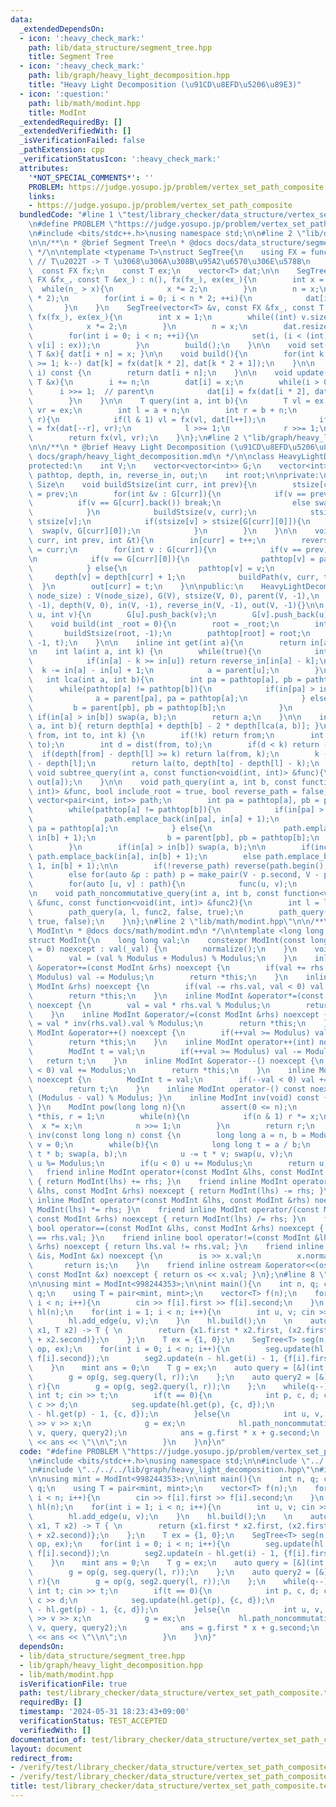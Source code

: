 ```yaml
---
data:
  _extendedDependsOn:
  - icon: ':heavy_check_mark:'
    path: lib/data_structure/segment_tree.hpp
    title: Segment Tree
  - icon: ':heavy_check_mark:'
    path: lib/graph/heavy_light_decomposition.hpp
    title: "Heavy Light Decomposition (\u91CD\u8EFD\u5206\u89E3)"
  - icon: ':question:'
    path: lib/math/modint.hpp
    title: ModInt
  _extendedRequiredBy: []
  _extendedVerifiedWith: []
  _isVerificationFailed: false
  _pathExtension: cpp
  _verificationStatusIcon: ':heavy_check_mark:'
  attributes:
    '*NOT_SPECIAL_COMMENTS*': ''
    PROBLEM: https://judge.yosupo.jp/problem/vertex_set_path_composite
    links:
    - https://judge.yosupo.jp/problem/vertex_set_path_composite
  bundledCode: "#line 1 \"test/library_checker/data_structure/vertex_set_path_composite.test.cpp\"\
    \n#define PROBLEM \"https://judge.yosupo.jp/problem/vertex_set_path_composite\"\
    \n#include <bits/stdc++.h>\nusing namespace std;\n\n#line 2 \"lib/data_structure/segment_tree.hpp\"\
    \n\n/**\n * @brief Segment Tree\n * @docs docs/data_structure/segment_tree.md\n\
    \ */\n\ntemplate <typename T>\nstruct SegTree{\n    using FX = function<T(T, T)>;\
    \ // T\u2022T -> T \u3068\u306A\u308B\u95A2\u6570\u306E\u578B\n    int n;\n  \
    \  const FX fx;\n    const T ex;\n    vector<T> dat;\n\n    SegTree(int n_, const\
    \ FX &fx_, const T &ex_) : n(), fx(fx_), ex(ex_){\n        int x = 1;\n      \
    \  while(n_ > x){\n            x *= 2;\n        }\n        n = x;\n        dat.resize(n\
    \ * 2);\n        for(int i = 0; i < n * 2; ++i){\n            dat[i] = ex;\n \
    \       }\n    }\n    SegTree(vector<T> &v, const FX &fx_, const T &ex_) : n(),\
    \ fx(fx_), ex(ex_){\n        int x = 1;\n        while((int) v.size() > x){\n\
    \            x *= 2;\n        }\n        n = x;\n        dat.resize(n * 2);\n\
    \        for(int i = 0; i < n; ++i){\n            set(i, (i < (int) v.size() ?\
    \ v[i] : ex));\n        }\n        build();\n    }\n\n    void set(int i, const\
    \ T &x){ dat[i + n] = x; }\n\n    void build(){\n        for(int k = n - 1; k\
    \ >= 1; k--) dat[k] = fx(dat[k * 2], dat[k * 2 + 1]);\n    }\n\n    T get(int\
    \ i) const {\n        return dat[i + n];\n    }\n\n    void update(int i, const\
    \ T &x){\n        i += n;\n        dat[i] = x;\n        while(i > 0){\n      \
    \      i >>= 1;  // parent\n            dat[i] = fx(dat[i * 2], dat[i * 2 + 1]);\n\
    \        }\n    }\n\n    T query(int a, int b){\n        T vl = ex;\n        T\
    \ vr = ex;\n        int l = a + n;\n        int r = b + n;\n        while(l <\
    \ r){\n            if(l & 1) vl = fx(vl, dat[l++]);\n            if(r & 1) vr\
    \ = fx(dat[--r], vr);\n            l >>= 1;\n            r >>= 1;\n        }\n\
    \        return fx(vl, vr);\n    }\n};\n#line 2 \"lib/graph/heavy_light_decomposition.hpp\"\
    \n\n/**\n * @brief Heavy Light Decomposition (\u91CD\u8EFD\u5206\u89E3)\n * @docs\
    \ docs/graph/heavy_light_decomposition.md\n */\n\nclass HeavyLightDecomposition{\n\
    protected:\n    int V;\n    vector<vector<int>> G;\n    vector<int> stsize, parent,\
    \ pathtop, depth, in, reverse_in, out;\n    int root;\n\nprivate:\n    // Subtree\
    \ Size\n    void buildStsize(int curr, int prev){\n        stsize[curr] = 1, parent[curr]\
    \ = prev;\n        for(int &v : G[curr]){\n            if(v == prev){\n      \
    \          if(v == G[curr].back()) break;\n                else swap(v, G[curr].back());\n\
    \            }\n            buildStsize(v, curr);\n            stsize[curr] +=\
    \ stsize[v];\n            if(stsize[v] > stsize[G[curr][0]]){\n              \
    \  swap(v, G[curr][0]);\n            }\n        }\n    }\n\n    void buildPath(int\
    \ curr, int prev, int &t){\n        in[curr] = t++;\n        reverse_in[in[curr]]\
    \ = curr;\n        for(int v : G[curr]){\n            if(v == prev) continue;\n\
    \n            if(v == G[curr][0]){\n                pathtop[v] = pathtop[curr];\n\
    \            } else{\n                pathtop[v] = v;\n            }\n       \
    \     depth[v] = depth[curr] + 1;\n            buildPath(v, curr, t);\n      \
    \  }\n        out[curr] = t;\n    }\n\npublic:\n    HeavyLightDecomposition(int\
    \ node_size) : V(node_size), G(V), stsize(V, 0), parent(V, -1),\n        pathtop(V,\
    \ -1), depth(V, 0), in(V, -1), reverse_in(V, -1), out(V, -1){}\n\n    void add_edge(int\
    \ u, int v){\n        G[u].push_back(v);\n        G[v].push_back(u);\n    }\n\n\
    \    void build(int _root = 0){\n        root = _root;\n        int t = 0;\n \
    \       buildStsize(root, -1);\n        pathtop[root] = root;\n        buildPath(root,\
    \ -1, t);\n    }\n\n    inline int get(int a){\n        return in[a];\n    }\n\
    \n    int la(int a, int k) {\n        while(true){\n            int u = pathtop[a];\n\
    \            if(in[a] - k >= in[u]) return reverse_in[in[a] - k];\n          \
    \  k -= in[a] - in[u] + 1;\n            a = parent[u];\n        }\n    }\n\n \
    \   int lca(int a, int b){\n        int pa = pathtop[a], pb = pathtop[b];\n  \
    \      while(pathtop[a] != pathtop[b]){\n            if(in[pa] > in[pb]){\n  \
    \              a = parent[pa], pa = pathtop[a];\n            } else{\n       \
    \         b = parent[pb], pb = pathtop[b];\n            }\n        }\n       \
    \ if(in[a] > in[b]) swap(a, b);\n        return a;\n    }\n\n    int dist(int\
    \ a, int b){ return depth[a] + depth[b] - 2 * depth[lca(a, b)]; }\n\n    int jump(int\
    \ from, int to, int k) {\n        if(!k) return from;\n        int l = lca(from,\
    \ to);\n        int d = dist(from, to);\n        if(d < k) return -1;\n      \
    \  if(depth[from] - depth[l] >= k) return la(from, k);\n        k -= depth[from]\
    \ - depth[l];\n        return la(to, depth[to] - depth[l] - k);\n    }\n\n   \
    \ void subtree_query(int a, const function<void(int, int)> &func){\n        func(in[a],\
    \ out[a]);\n    }\n\n    void path_query(int a, int b, const function<void(int,\
    \ int)> &func, bool include_root = true, bool reverse_path = false){\n       \
    \ vector<pair<int, int>> path;\n        int pa = pathtop[a], pb = pathtop[b];\n\
    \        while(pathtop[a] != pathtop[b]){\n            if(in[pa] > in[pb]){\n\
    \                path.emplace_back(in[pa], in[a] + 1);\n                a = parent[pa],\
    \ pa = pathtop[a];\n            } else{\n                path.emplace_back(in[pb],\
    \ in[b] + 1);\n                b = parent[pb], pb = pathtop[b];\n            }\n\
    \        }\n        if(in[a] > in[b]) swap(a, b);\n\n        if(include_root)\
    \ path.emplace_back(in[a], in[b] + 1);\n        else path.emplace_back(in[a] +\
    \ 1, in[b] + 1);\n\n        if(!reverse_path) reverse(path.begin(), path.end());\n\
    \        else for(auto &p : path) p = make_pair(V - p.second, V - p.first);\n\n\
    \        for(auto [u, v] : path){\n            func(u, v);\n        }\n    }\n\
    \n    void path_noncommutative_query(int a, int b, const function<void(int, int)>\
    \ &func, const function<void(int, int)> &func2){\n        int l = lca(a, b);\n\
    \        path_query(a, l, func2, false, true);\n        path_query(l, b, func,\
    \ true, false);\n    }\n};\n#line 2 \"lib/math/modint.hpp\"\n\n/**\n * @brief\
    \ ModInt\n * @docs docs/math/modint.md\n */\n\ntemplate <long long Modulus>\n\
    struct ModInt{\n    long long val;\n    constexpr ModInt(const long long _val\
    \ = 0) noexcept : val(_val) {\n        normalize();\n    }\n    void normalize(){\n\
    \        val = (val % Modulus + Modulus) % Modulus;\n    }\n    inline ModInt\
    \ &operator+=(const ModInt &rhs) noexcept {\n        if(val += rhs.val, val >=\
    \ Modulus) val -= Modulus;\n        return *this;\n    }\n    inline ModInt &operator-=(const\
    \ ModInt &rhs) noexcept {\n        if(val -= rhs.val, val < 0) val += Modulus;\n\
    \        return *this;\n    }\n    inline ModInt &operator*=(const ModInt &rhs)\
    \ noexcept {\n        val = val * rhs.val % Modulus;\n        return *this;\n\
    \    }\n    inline ModInt &operator/=(const ModInt &rhs) noexcept {\n        val\
    \ = val * inv(rhs.val).val % Modulus;\n        return *this;\n    }\n    inline\
    \ ModInt &operator++() noexcept {\n        if(++val >= Modulus) val -= Modulus;\n\
    \        return *this;\n    }\n    inline ModInt operator++(int) noexcept {\n\
    \        ModInt t = val;\n        if(++val >= Modulus) val -= Modulus;\n     \
    \   return t;\n    }\n    inline ModInt &operator--() noexcept {\n        if(--val\
    \ < 0) val += Modulus;\n        return *this;\n    }\n    inline ModInt operator--(int)\
    \ noexcept {\n        ModInt t = val;\n        if(--val < 0) val += Modulus;\n\
    \        return t;\n    }\n    inline ModInt operator-() const noexcept { return\
    \ (Modulus - val) % Modulus; }\n    inline ModInt inv(void) const { return inv(val);\
    \ }\n    ModInt pow(long long n){\n        assert(0 <= n);\n        ModInt x =\
    \ *this, r = 1;\n        while(n){\n            if(n & 1) r *= x;\n          \
    \  x *= x;\n            n >>= 1;\n        }\n        return r;\n    }\n    ModInt\
    \ inv(const long long n) const {\n        long long a = n, b = Modulus, u = 1,\
    \ v = 0;\n        while(b){\n            long long t = a / b;\n            a -=\
    \ t * b; swap(a, b);\n            u -= t * v; swap(u, v);\n        }\n       \
    \ u %= Modulus;\n        if(u < 0) u += Modulus;\n        return u;\n    }\n \
    \   friend inline ModInt operator+(const ModInt &lhs, const ModInt &rhs) noexcept\
    \ { return ModInt(lhs) += rhs; }\n    friend inline ModInt operator-(const ModInt\
    \ &lhs, const ModInt &rhs) noexcept { return ModInt(lhs) -= rhs; }\n    friend\
    \ inline ModInt operator*(const ModInt &lhs, const ModInt &rhs) noexcept { return\
    \ ModInt(lhs) *= rhs; }\n    friend inline ModInt operator/(const ModInt &lhs,\
    \ const ModInt &rhs) noexcept { return ModInt(lhs) /= rhs; }\n    friend inline\
    \ bool operator==(const ModInt &lhs, const ModInt &rhs) noexcept { return lhs.val\
    \ == rhs.val; }\n    friend inline bool operator!=(const ModInt &lhs, const ModInt\
    \ &rhs) noexcept { return lhs.val != rhs.val; }\n    friend inline istream &operator>>(istream\
    \ &is, ModInt &x) noexcept {\n        is >> x.val;\n        x.normalize();\n \
    \       return is;\n    }\n    friend inline ostream &operator<<(ostream &os,\
    \ const ModInt &x) noexcept { return os << x.val; }\n};\n#line 8 \"test/library_checker/data_structure/vertex_set_path_composite.test.cpp\"\
    \n\nusing mint = ModInt<998244353>;\n\nint main(){\n    int n, q; cin >> n >>\
    \ q;\n    using T = pair<mint, mint>;\n    vector<T> f(n);\n    for(int i = 0;\
    \ i < n; i++){\n        cin >> f[i].first >> f[i].second;\n    }\n    HeavyLightDecomposition\
    \ hl(n);\n    for(int i = 1; i < n; i++){\n        int u, v; cin >> u >> v;\n\
    \        hl.add_edge(u, v);\n    }\n    hl.build();\n    \n    auto op = [](T\
    \ x1, T x2) -> T { \n        return {x1.first * x2.first, (x2.first * x1.second\
    \ + x2.second)};\n    };\n    T ex = {1, 0};\n    SegTree<T> seg(n, op, ex), seg2(n,\
    \ op, ex);\n    for(int i = 0; i < n; i++){\n        seg.update(hl.get(i), {f[i].first,\
    \ f[i].second});\n        seg2.update(n - hl.get(i) - 1, {f[i].first, f[i].second});\n\
    \    }\n    mint ans = 0;\n    T g = ex;\n    auto query = [&](int l, int r){\n\
    \        g = op(g, seg.query(l, r));\n    };\n    auto query2 = [&](int l, int\
    \ r){\n        g = op(g, seg2.query(l, r));\n    };\n    while(q--){\n       \
    \ int t; cin >> t;\n        if(t == 0){\n            int p, c, d; cin >> p >>\
    \ c >> d;\n            seg.update(hl.get(p), {c, d});\n            seg2.update(n\
    \ - hl.get(p) - 1, {c, d});\n        }else{\n            int u, v, x; cin >> u\
    \ >> v >> x;\n            g = ex;\n            hl.path_noncommutative_query(u,\
    \ v, query, query2);\n            ans = g.first * x + g.second;\n            cout\
    \ << ans << \"\\n\";\n        }\n    }\n}\n"
  code: "#define PROBLEM \"https://judge.yosupo.jp/problem/vertex_set_path_composite\"\
    \n#include <bits/stdc++.h>\nusing namespace std;\n\n#include \"../../../lib/data_structure/segment_tree.hpp\"\
    \n#include \"../../../lib/graph/heavy_light_decomposition.hpp\"\n#include \"../../../lib/math/modint.hpp\"\
    \n\nusing mint = ModInt<998244353>;\n\nint main(){\n    int n, q; cin >> n >>\
    \ q;\n    using T = pair<mint, mint>;\n    vector<T> f(n);\n    for(int i = 0;\
    \ i < n; i++){\n        cin >> f[i].first >> f[i].second;\n    }\n    HeavyLightDecomposition\
    \ hl(n);\n    for(int i = 1; i < n; i++){\n        int u, v; cin >> u >> v;\n\
    \        hl.add_edge(u, v);\n    }\n    hl.build();\n    \n    auto op = [](T\
    \ x1, T x2) -> T { \n        return {x1.first * x2.first, (x2.first * x1.second\
    \ + x2.second)};\n    };\n    T ex = {1, 0};\n    SegTree<T> seg(n, op, ex), seg2(n,\
    \ op, ex);\n    for(int i = 0; i < n; i++){\n        seg.update(hl.get(i), {f[i].first,\
    \ f[i].second});\n        seg2.update(n - hl.get(i) - 1, {f[i].first, f[i].second});\n\
    \    }\n    mint ans = 0;\n    T g = ex;\n    auto query = [&](int l, int r){\n\
    \        g = op(g, seg.query(l, r));\n    };\n    auto query2 = [&](int l, int\
    \ r){\n        g = op(g, seg2.query(l, r));\n    };\n    while(q--){\n       \
    \ int t; cin >> t;\n        if(t == 0){\n            int p, c, d; cin >> p >>\
    \ c >> d;\n            seg.update(hl.get(p), {c, d});\n            seg2.update(n\
    \ - hl.get(p) - 1, {c, d});\n        }else{\n            int u, v, x; cin >> u\
    \ >> v >> x;\n            g = ex;\n            hl.path_noncommutative_query(u,\
    \ v, query, query2);\n            ans = g.first * x + g.second;\n            cout\
    \ << ans << \"\\n\";\n        }\n    }\n}"
  dependsOn:
  - lib/data_structure/segment_tree.hpp
  - lib/graph/heavy_light_decomposition.hpp
  - lib/math/modint.hpp
  isVerificationFile: true
  path: test/library_checker/data_structure/vertex_set_path_composite.test.cpp
  requiredBy: []
  timestamp: '2024-05-31 18:23:43+09:00'
  verificationStatus: TEST_ACCEPTED
  verifiedWith: []
documentation_of: test/library_checker/data_structure/vertex_set_path_composite.test.cpp
layout: document
redirect_from:
- /verify/test/library_checker/data_structure/vertex_set_path_composite.test.cpp
- /verify/test/library_checker/data_structure/vertex_set_path_composite.test.cpp.html
title: test/library_checker/data_structure/vertex_set_path_composite.test.cpp
---
```

